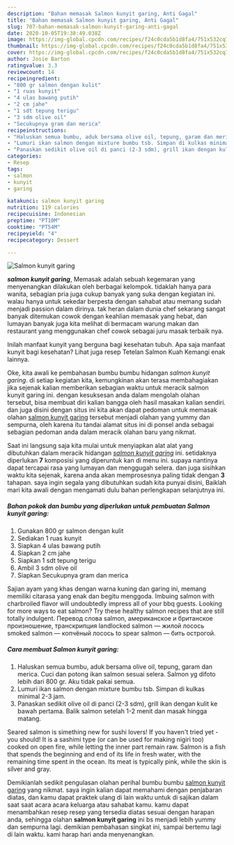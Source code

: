```yaml
---
description: "Bahan memasak Salmon kunyit garing, Anti Gagal"
title: "Bahan memasak Salmon kunyit garing, Anti Gagal"
slug: 707-bahan-memasak-salmon-kunyit-garing-anti-gagal
date: 2020-10-05T19:38:49.038Z
image: https://img-global.cpcdn.com/recipes/f24c0cda5b1d8fa4/751x532cq70/salmon-kunyit-garing-foto-resep-utama.jpg
thumbnail: https://img-global.cpcdn.com/recipes/f24c0cda5b1d8fa4/751x532cq70/salmon-kunyit-garing-foto-resep-utama.jpg
cover: https://img-global.cpcdn.com/recipes/f24c0cda5b1d8fa4/751x532cq70/salmon-kunyit-garing-foto-resep-utama.jpg
author: Josie Barton
ratingvalue: 3.3
reviewcount: 14
recipeingredient:
- "800 gr salmon dengan kulit"
- "1 ruas kunyit"
- "4 ulas bawang putih"
- "2 cm jahe"
- "1 sdt tepung terigu"
- "3 sdm olive oil"
- "Secukupnya gram dan merica"
recipeinstructions:
- "Haluskan semua bumbu, aduk bersama olive oil, tepung, garam dan merica. Cuci dan potong ikan salmon sesuai selera. Salmon yg difoto lebih dari 800 gr. Aku tidak pakai semua."
- "Lumuri ikan salmon dengan mixture bumbu tsb. Simpan di kulkas minimal 2-3 jam."
- "Panaskan sedikit olive oil di panci (2-3 sdm), grill ikan dengan kulit ke bawah pertama. Balik salmon setelah 1-2 menit dan masak hingga matang."
categories:
- Resep
tags:
- salmon
- kunyit
- garing

katakunci: salmon kunyit garing 
nutrition: 119 calories
recipecuisine: Indonesian
preptime: "PT10M"
cooktime: "PT54M"
recipeyield: "4"
recipecategory: Dessert

---
```



![Salmon kunyit garing](https://img-global.cpcdn.com/recipes/f24c0cda5b1d8fa4/751x532cq70/salmon-kunyit-garing-foto-resep-utama.jpg)

<b><i>salmon kunyit garing</i></b>, Memasak adalah sebuah kegemaran yang menyenangkan dilakukan oleh berbagai kelompok. tidaklah hanya para wanita, sebagian pria juga cukup banyak yang suka dengan kegiatan ini. walau hanya untuk sekedar berpesta dengan sahabat atau memang sudah menjadi passion dalam dirinya. tak heran dalam dunia chef sekarang sangat banyak ditemukan cowok dengan keahlian memasak yang hebat, dan lumayan banyak juga kita melihat di bermacam warung makan dan restaurant yang menggunakan chef cowok sebagai juru masak terbaik nya.

Inilah manfaat kunyit yang berguna bagi kesehatan tubuh. Apa saja manfaat kunyit bagi kesehatan? Lihat juga resep Tetelan Salmon Kuah Kemangi enak lainnya.

Oke, kita awali ke pembahasan bumbu bumbu hidangan <i>salmon kunyit garing</i>. di setiap kegiatan kita, kemungkinan akan terasa membahagiakan jika sejenak kalian memberikan sebagian waktu untuk meracik salmon kunyit garing ini. dengan kesuksesan anda dalam mengolah olahan tersebut, bisa membuat diri kalian bangga oleh hasil masakan kalian sendiri. dan juga disini dengan situs ini kita akan dapat pedoman untuk memasak olahan <u>salmon kunyit garing</u> tersebut menjadi olahan yang yummy dan sempurna, oleh karena itu tandai alamat situs ini di ponsel anda sebagai sebagian pedoman anda dalam meracik olahan baru yang nikmat.


Saat ini langsung saja kita mulai untuk menyiapkan alat alat yang dibutuhkan dalam meracik hidangan <u><i>salmon kunyit garing</i></u> ini. setidaknya diperlukan <b>7</b> komposisi yang diperuntuk kan di menu ini. supaya nantinya dapat tercapai rasa yang lumayan dan menggugah selera. dan juga sisihkan waktu kita sejenak, karena anda akan memprosesnya paling tidak dengan <b>3</b> tahapan. saya ingin segala yang dibutuhkan sudah kita punyai disini, Baiklah mari kita awali dengan mengamati dulu bahan perlengkapan selanjutnya ini.

<!--inarticleads1-->

##### Bahan pokok dan bumbu yang diperlukan untuk pembuatan Salmon kunyit garing:

1. Gunakan 800 gr salmon dengan kulit
1. Sediakan 1 ruas kunyit
1. Siapkan 4 ulas bawang putih
1. Siapkan 2 cm jahe
1. Siapkan 1 sdt tepung terigu
1. Ambil 3 sdm olive oil
1. Siapkan Secukupnya gram dan merica


Sajian ayam yang khas dengan warna kuning dan garing ini, memang memiliki citarasa yang enak dan begitu menggoda. Imbuing salmon with charbroiled flavor will undoubtedly impress all of your bbq guests. Looking for more ways to eat salmon? Try these healthy salmon recipes that are still totally indulgent. Перевод слова salmon, американское и британское произношение, транскрипция landlocked salmon — жилой лосось smoked salmon — копчёный лосось to spear salmon — бить острогой. 

<!--inarticleads2-->

##### Cara membuat Salmon kunyit garing:

1. Haluskan semua bumbu, aduk bersama olive oil, tepung, garam dan merica. Cuci dan potong ikan salmon sesuai selera. Salmon yg difoto lebih dari 800 gr. Aku tidak pakai semua.
1. Lumuri ikan salmon dengan mixture bumbu tsb. Simpan di kulkas minimal 2-3 jam.
1. Panaskan sedikit olive oil di panci (2-3 sdm), grill ikan dengan kulit ke bawah pertama. Balik salmon setelah 1-2 menit dan masak hingga matang.


Seared salmon is simething new for sushi lovers! If you haven&#39;t tried yet - you should! It is a sashimi type (or can be used for making nigiri too) cooked on open fire, while letting the inner part remain raw. Salmon is a fish that spends the beginning and end of its life in fresh water, with the remaining time spent in the ocean. Its meat is typically pink, while the skin is silver and gray. 

Demikianlah sedikit pengulasan olahan perihal bumbu bumbu <u>salmon kunyit garing</u> yang nikmat. saya ingin kalian dapat memahami dengan penjabaran diatas, dan kamu dapat praktek ulang di lain waktu untuk di sajikan dalam saat saat acara acara keluarga atau sahabat kamu. kamu dapat menambahkan resep resep yang tersedia diatas sesuai dengan harapan anda, sehingga olahan <b>salmon kunyit garing</b> ini bs menjadi lebih yummy dan sempurna lagi. demikian pembahasan singkat ini, sampai bertemu lagi di lain waktu. kami harap hari anda menyenangkan.
